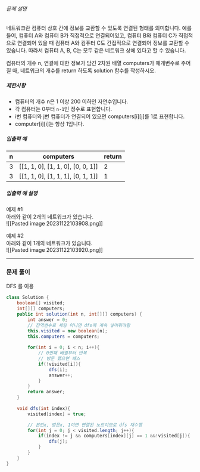 ###### 문제 설명

네트워크란 컴퓨터 상호 간에 정보를 교환할 수 있도록 연결된 형태를 의미합니다. 예를 들어, 컴퓨터 A와 컴퓨터 B가 직접적으로 연결되어있고, 컴퓨터 B와 컴퓨터 C가 직접적으로 연결되어 있을 때 컴퓨터 A와 컴퓨터 C도 간접적으로 연결되어 정보를 교환할 수 있습니다. 따라서 컴퓨터 A, B, C는 모두 같은 네트워크 상에 있다고 할 수 있습니다.

컴퓨터의 개수 n, 연결에 대한 정보가 담긴 2차원 배열 computers가 매개변수로 주어질 때, 네트워크의 개수를 return 하도록 solution 함수를 작성하시오.

##### 제한사항

- 컴퓨터의 개수 n은 1 이상 200 이하인 자연수입니다.
- 각 컴퓨터는 0부터 `n-1`인 정수로 표현합니다.
- i번 컴퓨터와 j번 컴퓨터가 연결되어 있으면 computers[i][j]를 1로 표현합니다.
- computer[i][i]는 항상 1입니다.

##### 입출력 예

|n|computers|return|
|---|---|---|
|3|[[1, 1, 0], [1, 1, 0], [0, 0, 1]]|2|
|3|[[1, 1, 0], [1, 1, 1], [0, 1, 1]]|1|

##### 입출력 예 설명

예제 #1  
아래와 같이 2개의 네트워크가 있습니다.  
![[Pasted image 20231122103908.png]]

예제 #2  
아래와 같이 1개의 네트워크가 있습니다.  
![[Pasted image 20231122103920.png]]

---
### 문제 풀이

DFS 를 이용 

```java
class Solution {
    boolean[] visited;
    int[][] computers;
    public int solution(int n, int[][] computers) {
        int answer = 0;
        // 전역변수로 세팅 아니면 dfs에 계속 넣어줘야함
        this.visited = new boolean[n];
        this.computers = computers;
        
        for(int i = 0; i < n; i++){
	        // 0번째 배열부터 반복
	        // 방문 했으면 패스
            if(!visited[i]){
                dfs(i);
                answer++;
            }
        }        
        return answer;
    }
    
    void dfs(int index){
        visited[index] = true;

		// 본인x, 방문x, 1이면 연결된 노드이므로 dfs 재수행
        for(int j = 0; j < visited.length; j++){
            if(index != j && computers[index][j] == 1 &&!visited[j]){
                dfs(j);
            }    
        }
    }
}
```